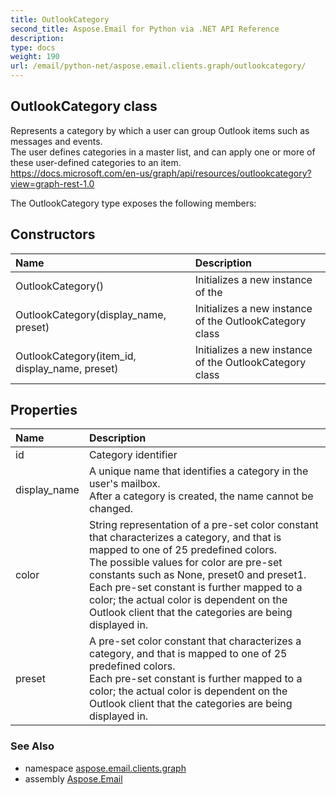 ```yaml
---
title: OutlookCategory
second_title: Aspose.Email for Python via .NET API Reference
description: 
type: docs
weight: 190
url: /email/python-net/aspose.email.clients.graph/outlookcategory/
---
```


## OutlookCategory class

Represents a category by which a user can group Outlook items such as messages and events. <br/>            The user defines categories in a master list, and can apply one or more of these user-defined categories to an item.<br/>            https://docs.microsoft.com/en-us/graph/api/resources/outlookcategory?view=graph-rest-1.0

The OutlookCategory type exposes the following members:
## Constructors
| Name | Description |
| :- | :- |
|OutlookCategory()|Initializes a new instance of the|
|OutlookCategory(display_name, preset)|Initializes a new instance of the OutlookCategory class|
|OutlookCategory(item_id, display_name, preset)|Initializes a new instance of the OutlookCategory class|
## Properties
| Name | Description |
| :- | :- |
|id|Category identifier|
|display_name|A unique name that identifies a category in the user's mailbox. <br/>            After a category is created, the name cannot be changed.|
|color|String representation of a pre-set color constant that characterizes a category, and that is mapped to one of 25 predefined colors.<br/>            The possible values for color are pre-set constants such as None, preset0 and preset1. <br/>            Each pre-set constant is further mapped to a color; the actual color is dependent on the Outlook client that the categories are being displayed in.|
|preset|A pre-set color constant that characterizes a category, and that is mapped to one of 25 predefined colors. <br/>            Each pre-set constant is further mapped to a color; the actual color is dependent on the Outlook client that the categories are being displayed in.|

### See Also

* namespace [aspose.email.clients.graph](/email/python-net/aspose.email.clients.graph/)
* assembly [Aspose.Email](/slides/python-net/)

